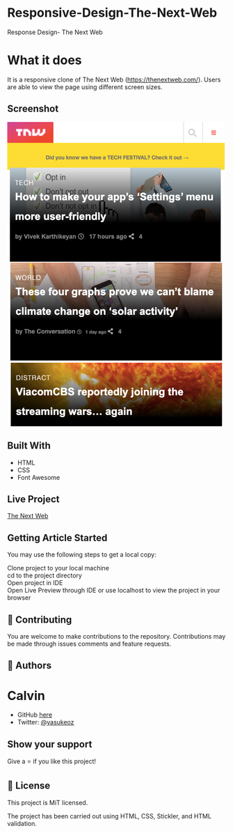 # Responsive-Design-The-Next-Web


Response Design- The Next Web
  
# What it does  
  
It is a responsive clone of The Next Web (https://thenextweb.com/). Users are able to view the page using different screen sizes. 
  
## Screenshot

![screenshot](./images/screenshot.png)

## Built With  
  
- HTML
- CSS
- Font Awesome

  
## Live Project  

[The Next Web](https://kind-bhaskara-e0bd5c.netlify.com/)  


## Getting Article Started  
You may use the following steps to get a local copy:
  
Clone project to your local machine  
cd to the project directory  
Open project in IDE  
Open Live Preview through IDE or use localhost to view the project in your browser  
  
## 🤝 Contributing
You are welcome to make contributions to the repository. Contributions may be made through issues comments and feature requests.


## 👤 Authors


# Calvin
- GitHub [here](https://github.com/calvinoea/)
- Twitter: [@yasukeoz](https://twitter.com/yasukeoz)

## Show your support  
Give a ⭐️ if you like this project!

## 📝 License  
This project is MiT licensed.





The project has been carried out using HTML, CSS, Stickler, and HTML validation. 





